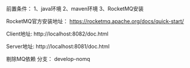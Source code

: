 前置条件：
1、java环境
2、maven环境
3、RocketMQ安装

RocketMQ官方安装地址：
https://rocketmq.apache.org/docs/quick-start/

Client地址:
http://localhost:8082/doc.html

Server地址:
http://localhost:8081/doc.html

剔除MQ依赖
分支： develop-nomq




